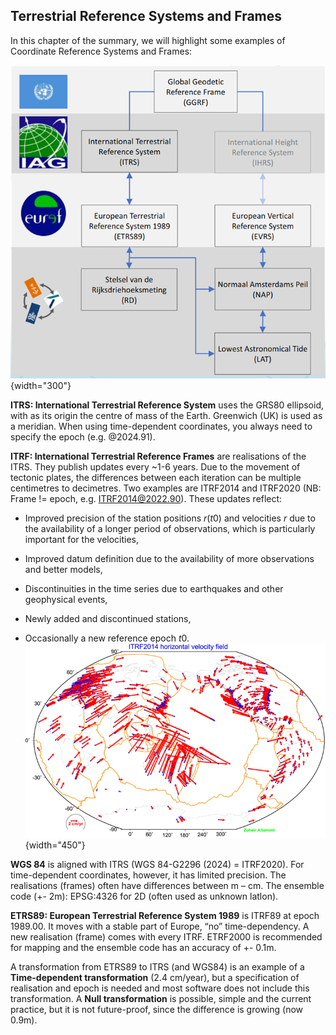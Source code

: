 ## Terrestrial Reference Systems and Frames

In this chapter of the summary, we will highlight some examples of Coordinate Reference Systems and Frames:

![Terrestrial Reference Systems](../../../images/GGRF.png){width="300"}

**ITRS: International Terrestrial Reference System** uses the GRS80 ellipsoid, with as its origin the centre of mass of the Earth. Greenwich (UK) is used as a meridian. When using time-dependent coordinates, you always need to specify the epoch (e.g. @2024.91).

**ITRF: International Terrestrial Reference Frames** are realisations of the ITRS. They publish updates every ~1-6 years. Due to the movement of tectonic plates, the differences between each iteration can be multiple centimetres to decimetres. Two examples are ITRF2014 and ITRF2020 (NB: Frame != epoch, e.g. ITRF2014@2022.90). These updates reflect:

* Improved precision of the station positions $r$($t$0) and velocities $r$ due to the availability of a longer period of observations, which is particularly important for the velocities,

* Improved datum definition due to the availability of more observations and better models,

* Discontinuities in the time series due to earthquakes and other geophysical events,

* Newly added and discontinued stations,

* Occasionally a new reference epoch $t$0.
![Changes in ITRF2014](../../../images/Horizontal_velocity_field_ITRF2014.png){width="450"}

**WGS 84** is aligned with ITRS (WGS 84-G2296 (2024) = ITRF2020). For time-dependent coordinates, however, it has limited precision. The realisations (frames) often have differences between m – cm. The ensemble code (+- 2m): EPSG:4326 for 2D (often used as unknown latlon).

**ETRS89: European Terrestrial Reference System 1989** is ITRF89 at epoch 1989.00. It moves with a stable part of Europe, “no” time-dependency. A new realisation (frame) comes with every ITRF. ETRF2000 is recommended for mapping and the ensemble code has an accuracy of +- 0.1m.

A transformation from ETRS89 to ITRS (and WGS84) is an example of a **Time-dependent transformation** (2.4 cm/year), but a specification of realisation and epoch is needed and most software does not include this transformation. A **Null transformation** is possible, simple and the current practice, but it is not future-proof, since the difference is growing (now 0.9m).

